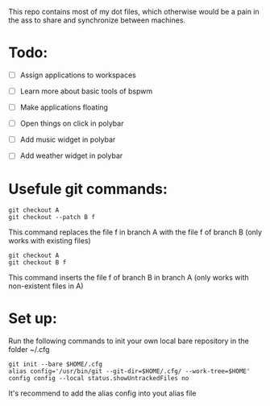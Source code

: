 This repo contains most of my dot files, which otherwise would be a pain in the
ass to share and synchronize between machines.


# Todo:

* [ ] Assign applications to workspaces
* [ ] Learn more about basic tools of bspwm
* [ ] Make applications floating

* [ ] Open things on click in polybar
* [ ] Add music widget in polybar
* [ ] Add weather widget in polybar



# Usefule git commands:

```
git checkout A
git checkout --patch B f
```

This command replaces the file f in branch A with the file f of branch B
(only works with existing files)

```
git checkout A
git checkout B f
```

This command inserts the file f of branch B in branch A 
(only works with non-existent files in A)

# Set up:

Run the following commands to init your own local bare repository in the folder
~/.cfg

```
git init --bare $HOME/.cfg
alias config='/usr/bin/git --git-dir=$HOME/.cfg/ --work-tree=$HOME'
config config --local status.showUntrackedFiles no
```

It's recommend to add the alias config into yout alias file

